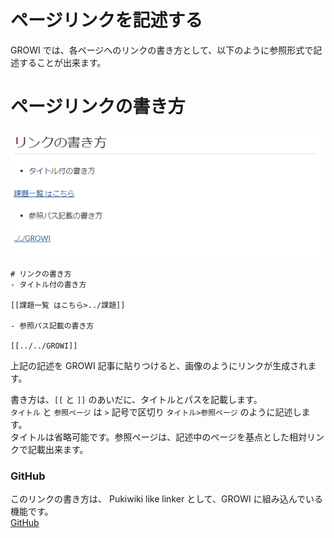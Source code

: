 # ページリンクを記述する
GROWI では、各ページへのリンクの書き方として、以下のように参照形式で記述することが出来ます。

# ページリンクの書き方
![](./images/page_linker.png)
```
# リンクの書き方
- タイトル付の書き方

[[課題一覧 はこちら>../課題]]

- 参照パス記載の書き方

[[../../GROWI]]
```
上記の記述を GROWI 記事に貼りつけると、画像のようにリンクが生成されます。   

書き方は、`[[` と `]]` のあいだに、タイトルとパスを記載します。   
`タイトル` と `参照ページ` は `>` 記号で区切り `タイトル>参照ページ` のように記述します。   
タイトルは省略可能です。参照ページは、記述中のページを基点とした相対リンクで記載出来ます。

### GitHub
このリンクの書き方は、 Pukiwiki like linker として、GROWI に組み込んでいる機能です。   
[GitHub](https://github.com/weseek/growi-plugin-pukiwiki-like-linker)